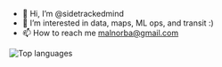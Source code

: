 - 👋 Hi, I’m @sidetrackedmind
- 👀 I’m interested in data, maps, ML ops, and transit :)
- 📫 How to reach me malnorba@gmail.com

<!---
sidetrackedmind/sidetrackedmind is a ✨ special ✨ repository because its `README.md` (this file) appears on your GitHub profile.
You can click the Preview link to take a look at your changes.
--->

![Top languages](https://github-readme-stats.vercel.app/api/top-langs/?username=sidetrackedmind&hide=html,jupyter%20notebook,JavaScript,SCSS,Less&layout=compact&langs_count=10)
